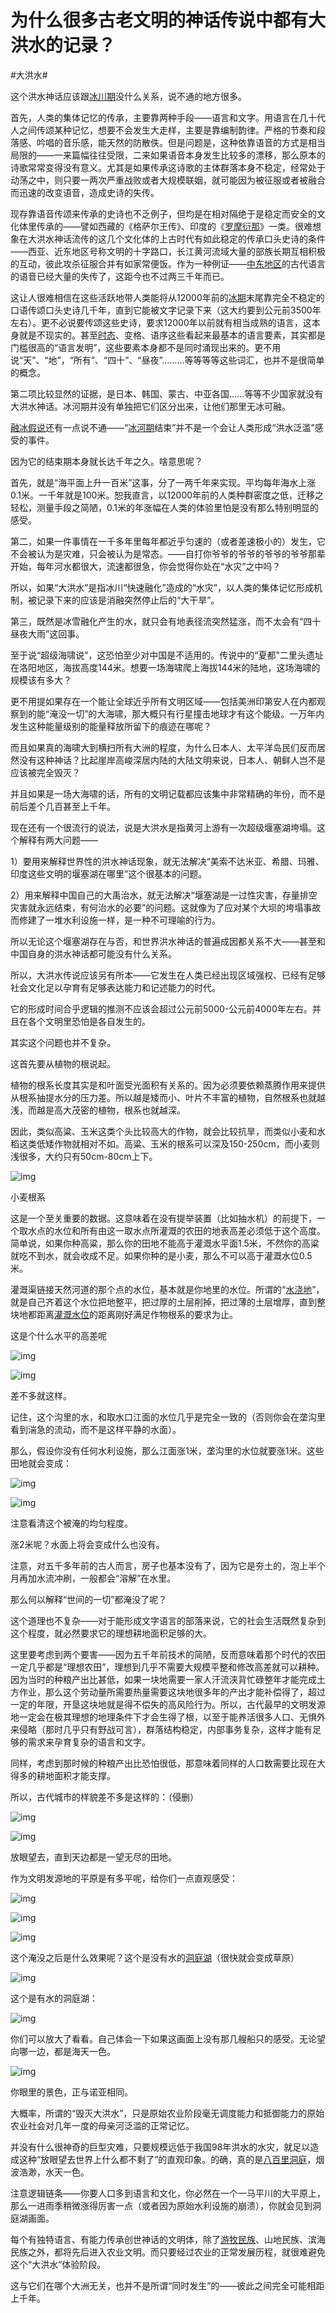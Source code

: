 # 为什么很多古老文明的神话传说中都有大洪水的记录？

\#大洪水#

这个洪水神话应该跟[冰川期](https://www.zhihu.com/search?q=冰川期&search_source=Entity&hybrid_search_source=Entity&hybrid_search_extra={"sourceType"%3A"answer"%2C"sourceId"%3A3071093964})没什么关系，说不通的地方很多。

首先，人类的集体记忆的传承，主要靠两种手段——语言和文字。用语言在几十代人之间传颂某种记忆，想要不会发生大走样，主要是靠编制韵律。严格的节奏和段落感、吟唱的音乐感，能天然的防散佚。但是问题是，这种依靠语音的方式是相当局限的——一来篇幅往往受限，二来如果语音本身发生比较多的漂移，那么原本的诗歌常常变得没有意义。尤其是如果传承这诗歌的主体群落本身不稳定，经常处于动荡之中，则只要一两次严重战败或者大规模联姻，就可能因为被征服或者被融合而迅速的改变语音，造成史诗的失传。

现存靠语音传颂来传承的史诗也不乏例子，但均是在相对隔绝于是稳定而安全的文化体里传承的——譬如西藏的《格萨尔王传》、印度的《[罗摩衍那](https://www.zhihu.com/search?q=罗摩衍那&search_source=Entity&hybrid_search_source=Entity&hybrid_search_extra={"sourceType"%3A"answer"%2C"sourceId"%3A3071093964})》一类。很难想象在大洪水神话流传的这几个文化体的上古时代有如此稳定的传承口头史诗的条件——西亚、近东地区号称文明的十字路口，长江黄河流域大量的部族长期互相积极的互动，彼此攻杀征服合并有如家常便饭。作为一种例证——[中东地区](https://www.zhihu.com/search?q=中东地区&search_source=Entity&hybrid_search_source=Entity&hybrid_search_extra={"sourceType"%3A"answer"%2C"sourceId"%3A3071093964})的古代语言的语音已经大量的失传了，这距今也不过两三千年而已。

这让人很难相信在这些活跃地带人类能将从12000年前的[冰期](https://www.zhihu.com/search?q=冰期&search_source=Entity&hybrid_search_source=Entity&hybrid_search_extra={"sourceType"%3A"answer"%2C"sourceId"%3A3071093964})末尾靠完全不稳定的口语传颂口头史诗几千年，直到它能被文字记录下来（这大约要到公元前3500年左右）。更不必说要传颂这些史诗，要求12000年以前就有相当成熟的语言，这本身就是不现实的。甚至[时态](https://www.zhihu.com/search?q=时态&search_source=Entity&hybrid_search_source=Entity&hybrid_search_extra={"sourceType"%3A"answer"%2C"sourceId"%3A3071093964})、变格、语序这些看起来最基本的语言要素，其实都是门槛很高的“语言发明”，这些要素本身都不是同时涌现出来的。更不用说“天”、“地”，“所有”、“四十”、“昼夜”………等等等等这些词汇，也并不是很简单的概念。

第二项比较显然的证据，是日本、韩国、蒙古、中亚各国……等等不少国家就没有大洪水神话。冰河期并没有单独把它们区分出来，让他们那里无冰可融。

[融冰假说](https://www.zhihu.com/search?q=融冰假说&search_source=Entity&hybrid_search_source=Entity&hybrid_search_extra={"sourceType"%3A"answer"%2C"sourceId"%3A3071093964})还有一点说不通——“[冰河期](https://www.zhihu.com/search?q=冰河期&search_source=Entity&hybrid_search_source=Entity&hybrid_search_extra={"sourceType"%3A"answer"%2C"sourceId"%3A3071093964})结束”并不是一个会让人类形成“洪水泛滥”感受的事件。

因为它的结束期本身就长达千年之久。啥意思呢？

首先，就是“海平面上升一百米”这事，分了一两千年来实现。平均每年海水上涨0.1米。一千年就是100米。恕我直言，以12000年前的人类种群密度之低，迁移之轻松，测量手段之简陋，0.1米的年涨幅在人类的体验里怕是没有那么特别明显的感受。

第二，如果一件事情在一千多年里每年都近乎匀速的（或者差速极小的）发生，它不会被认为是灾难，只会被认为是常态。——自打你爷爷的爷爷的爷爷的爷爷那辈开始，每年河水都很大，流速都很急，你会觉得你处在“水灾”之中吗？

所以，如果“大洪水”是指冰川“快速融化”造成的“水灾”，以人类的集体记忆形成机制，被记录下来的应该是消融突然停止后的“大干旱”。

第三，既然是冰雪融化产生的水，就只会有地表径流突然猛涨，而不太会有“四十昼夜大雨”这回事。

至于说“超级海啸说”，这恐怕至少对中国是不适用的。传说中的“夏都”二里头遗址在洛阳地区，海拔高度144米。想要一场海啸爬上海拔144米的陆地，这场海啸的规模该有多大？

更不用提如果存在一个能让全球近乎所有文明区域——包括美洲印第安人在内都观察到的能“淹没一切”的大海啸，那大概只有行星撞击地球才有这个能级。一万年内发生这种能量级别的能量释放所留下的痕迹在哪呢？

而且如果真的海啸大到横扫所有大洲的程度，为什么日本人、太平洋岛民们反而居然没有这种神话？比起崖岸高峻深居内陆的大陆文明来说，日本人、朝鲜人岂不是应该被完全毁灭？

并且如果是一场大海啸的话，所有的文明记载都应该集中非常精确的年份，而不是前后差个几百甚至上千年。

现在还有一个很流行的说法，说是大洪水是指黄河上游有一次超级堰塞湖垮塌。这个解释有两大问题——

1）要用来解释世界性的洪水神话现象，就无法解决“美索不达米亚、希腊、玛雅、印度这些文明的堰塞湖在哪里”这个很基本的问题。

2）用来解释中国自己的大禹治水，就无法解决“堰塞湖是一过性灾害，存量排空灾害就永远结束，有何治水的必要”的问题。这就像为了应对某个大坝的垮塌事故而修建了一堆水利设施一样，是一种不可理喻的行为。

所以无论这个堰塞湖存在与否，和世界洪水神话的普遍成因都关系不大——甚至和中国自身的洪水神话都可能没有什么关系。





所以，大洪水传说应该另有所本——它发生在人类已经出现区域强权、已经有足够社会文化足以孕育有足够表达能力和记述能力的时代。

它的形成时间合乎逻辑的推测不应该会超过公元前5000-公元前4000年左右。并且在各个文明里恐怕是各自发生的。

其实这个问题也并不复杂。

这首先要从植物的根说起。

植物的根系长度其实是和叶面受光面积有关系的。因为必须要依赖蒸腾作用来提供从根系抽提水分的压力差。所以越是矮而小、叶片不丰富的植物，自然根系也就越浅，而越是高大茂密的植物，根系也就越深。

因此，类似高粱、玉米这类个头比较高大的作物，就会比较抗旱，而类似小麦和水稻这类低矮作物就相对不如。高粱、玉米的根系可以深及150-250cm，而小麦则浅很多，大约只有50cm-80cm上下。

![img](https://picx.zhimg.com/80/v2-334e76fb7f786fd7ebef4a17c79f195d_720w.webp?source=1940ef5c)



小麦根系

这是一个至关重要的数据。这意味着在没有提举装置（比如抽水机）的前提下，一个取水点的水位和所有由这一取水点所灌溉的农田的地表高差必须低于这个高度。简单说，如果你种高粱，那么你的田地不能高于灌溉水平面1.5米，不然你的高粱就吃不到水，就会收成不足。如果你种的是小麦，那么不可以高于灌溉水位0.5米。

灌溉渠链接天然河道的那个点的水位，基本就是你地里的水位。所谓的“[水浇地](https://www.zhihu.com/search?q=水浇地&search_source=Entity&hybrid_search_source=Entity&hybrid_search_extra={"sourceType"%3A"answer"%2C"sourceId"%3A3071093964})”，就是自己齐着这个水位把地整平，把过厚的土层削掉，把过薄的土层增厚，直到整块地都距离[灌溉水位](https://www.zhihu.com/search?q=灌溉水位&search_source=Entity&hybrid_search_source=Entity&hybrid_search_extra={"sourceType"%3A"answer"%2C"sourceId"%3A3071093964})的距离刚好满足作物根系的要求为止。

这是个什么水平的高差呢

![img](https://pic1.zhimg.com/80/v2-ff8993dd023a54204caa451ff4cd414c_720w.webp?source=1940ef5c)



![img](https://pica.zhimg.com/80/v2-eb1461dfb605e0b02435c8d88436bca0_720w.webp?source=1940ef5c)





差不多就这样。

记住，这个沟里的水，和取水口江面的水位几乎是完全一致的（否则你会在垄沟里看到湍急的流动，而不是这样平静的水面）。

那么，假设你没有任何水利设施，那么江面涨1米，垄沟里的水位就要涨1米。这些田地就会变成：

![img](https://picx.zhimg.com/80/v2-b2e3b4b6f572c064ef1bdf513c7cbc71_720w.webp?source=1940ef5c)



![img](https://pic1.zhimg.com/80/v2-2e79b3148cb6a8d599455df5eee26e42_720w.webp?source=1940ef5c)



注意看清这个被淹的均匀程度。

涨2米呢？水面上将会变成什么也没有。

注意，对五千多年前的古人而言，房子也基本没有了，因为它是夯土的，泡上半个月再加水流冲刷，一般都会“溶解”在水里。

那么何以解释“世间的一切”都淹没了呢？

这个道理也不复杂——对于能形成文字语言的部落来说，它的社会生活既然复杂到这个程度，就必然要求它的理想耕地面积足够的大。

这里要考虑到两个要害——因为五千年前技术的简陋，反而意味着那个时代的农田一定几乎都是“理想农田”，理想到几乎不需要大规模平整和修改高差就可以耕种。因为当时的种粮产出比甚低，如果一块地需要一家人汗流浃背忙碌整年才能完成土方作业，那么这个劳动量所需要热量需要这块地很多年的产出才能补偿得了，超过一定的年限，开垦这块地就是得不偿失的高风险行为。所以，古代最早的文明发源地一定会在极其理想的地理条件下才会生得了根，以至于能养活很多人口、无惧外来侵略（那时几乎只有野战可言），群落结构稳定，内部事务复杂，这样才能有足够的需求来孕育复杂的语言和文字。

同样，考虑到那时候的种粮产出比恐怕很低，那意味着同样的人口数需要比现在大得多的耕地面积才能支撑。

所以，古代城市的样貌差不多是这样的：（侵删）

![img](https://pica.zhimg.com/80/v2-74ced60055a4b7f4b2de85b9c6e1c0e0_720w.webp?source=1940ef5c)



![img](https://picx.zhimg.com/80/v2-3259a2507ea7569ac951765516dca9fe_720w.webp?source=1940ef5c)

放眼望去，直到天边都是一望无尽的田地。

作为文明发源地的平原是有多平呢，给你们一点直观感受：

![img](https://pic1.zhimg.com/80/v2-a433c71408a9b2e84140fb7040d700e9_720w.webp?source=1940ef5c)



![img](https://pic1.zhimg.com/80/v2-4bfe8ebdb7477545e1e6e4cb1e879c5c_720w.webp?source=1940ef5c)



![img](https://picx.zhimg.com/80/v2-7108118bcc70e1a346a98074af541348_720w.webp?source=1940ef5c)



这个淹没之后是什么效果呢？这个是没有水的[洞庭湖](https://www.zhihu.com/search?q=洞庭湖&search_source=Entity&hybrid_search_source=Entity&hybrid_search_extra={"sourceType"%3A"answer"%2C"sourceId"%3A3071093964})（很快就会变成草原）

![img](https://picx.zhimg.com/80/v2-9f19ce4e36df63abf2289f95ccf4d514_720w.webp?source=1940ef5c)



这个是有水的洞庭湖：

![img](https://picx.zhimg.com/80/v2-dd565b5567ffa0230b06e7cc26d6884d_720w.webp?source=1940ef5c)



你们可以放大了看看。自己体会一下如果这画面上没有那几艘船只的感受。无论望向哪一边，都是海天一色。

![img](https://pica.zhimg.com/80/v2-210e26541dc10db9bb165eae8f447fc0_720w.webp?source=1940ef5c)

你眼里的景色，正与诺亚相同。

大概率，所谓的“毁灭大洪水”，只是原始农业阶段毫无调度能力和抵御能力的原始农业社会对几年一度的母亲河泛滥的正常记忆。

并没有什么很神奇的巨型灾难，只要规模远低于我国98年洪水的水灾，就足以造成这种“放眼望去世界上什么都不剩了”的直观印象。的确，真的是[八百里洞庭](https://www.zhihu.com/search?q=八百里洞庭&search_source=Entity&hybrid_search_source=Entity&hybrid_search_extra={"sourceType"%3A"answer"%2C"sourceId"%3A3071093964})，烟波浩渺，水天一色。

注意逻辑链条——你要人口多到语言和文化，你必然在一个一马平川的大平原上，那么一进雨季稍微涨得厉害一点（或者因为原始水利设施的崩溃），你就会见到洞庭湖画面。

每个有独特语言、有能力传承创世神话的文明体，除了[游牧民族](https://www.zhihu.com/search?q=游牧民族&search_source=Entity&hybrid_search_source=Entity&hybrid_search_extra={"sourceType"%3A"answer"%2C"sourceId"%3A3071093964})、山地民族、滨海民族之外，都将先后进入农业文明。而只要经过农业的正常发展历程，就很难避免这个“大洪水”体验阶段。

这与它们在哪个大洲无关，也并不是所谓“同时发生”的——彼此之间完全可能相距上千年。

